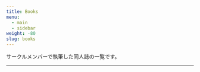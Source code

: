 ```yaml
---
title: Books
menu:
  - main
  - sidebar
weight: -80
slug: books
---
```


サークルメンバーで執筆した同人誌の一覧です。

---
